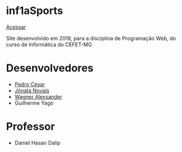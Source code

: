 # inf1aSports

[Acessar](https://pedrocesarmesquita.github.io/inf1aSports/main/index.html)

Site desenvolvido em 2018, para a disciplina de Programação Web, do curso de Informática do CEFET-MG

# Desenvolvedores
* [Pedro César](https://github.com/PedroCesarMesquita)
* [Jônata Novais](https://github.com/Jonatanc05)
* [Wagner Alexsander](https://github.com/WagnerACV)
* Guilherme Yago

# Professor
* Daniel Hasan Dalip
